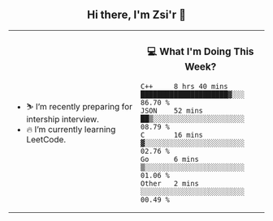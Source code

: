 <h2 align="center"> Hi there, I'm Zsi'r 👋 </h2>

<table>
    <tr>
        <td valign="center" width="50%">
            <ul>
                <li> ⛷️ I’m recently preparing for intership interview.</li>
                <li> 🔥 I’m currently learning LeetCode.</li>
            </ul>
        </td>
       <td valign="top" width="50%">

<h3 align="center"> 💻 What I'm Doing This Week? </h3>

<!--START_SECTION:waka-->
```text
C++     8 hrs 40 mins   █████████████████████▓░░░   86.70 % 
JSON    52 mins         ██▒░░░░░░░░░░░░░░░░░░░░░░   08.79 % 
C       16 mins         ▓░░░░░░░░░░░░░░░░░░░░░░░░   02.76 % 
Go      6 mins          ▒░░░░░░░░░░░░░░░░░░░░░░░░   01.06 % 
Other   2 mins          ░░░░░░░░░░░░░░░░░░░░░░░░░   00.49 % 
```
<!--END_SECTION:waka-->
</td></tr>
</table>
